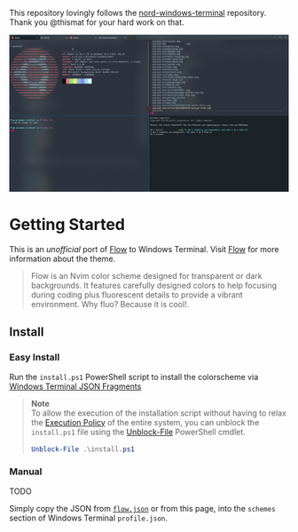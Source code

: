 This repository lovingly follows the [nord-windows-terminal](https://github.com/thismat/nord-windows-terminal) repository. Thank you @thismat for your hard work on that.

![screenshot](./screenshot.png)

# Getting Started

This is an _unofficial_ port of [Flow](https://github.com/0xstepit/flow.nvim) to Windows Terminal. Visit [Flow](https://github.com/0xstepit/flow.nvim) for more information about the theme. 

> Flow is an Nvim color scheme designed for transparent or dark backgrounds. It features carefully designed colors to help focusing during coding plus fluorescent details to provide a vibrant environment. Why fluo? Because it is cool!.

## Install

### Easy Install

Run the `install.ps1` PowerShell script to install the colorscheme via [Windows Terminal JSON Fragments](https://docs.microsoft.com/en-us/windows/terminal/json-fragment-extensions#where-to-place-the-json-fragment-files)

> **Note**  
> To allow the execution of the installation script without having to relax the [Execution Policy][ps-execpolicy] of the entire system, you can unblock the `install.ps1` file using the [Unblock-File][ps-unblockfile] PowerShell cmdlet.
>
> ```powershell
> Unblock-File .\install.ps1
> ```

[ps-execpolicy]: https://docs.microsoft.com/en-us/powershell/module/microsoft.powershell.security/set-executionpolicy?view=powershell-7.2
[ps-unblockfile]: https://docs.microsoft.com/en-us/powershell/module/microsoft.powershell.utility/unblock-file?view=powershell-7.2

### Manual

TODO

Simply copy the JSON from [`flow.json`](https://raw.githubusercontent.com/milespossing/flow-windows-terminal/main/flow.json) or from this page, into the `schemes` section of Windows Terminal `profile.json`.
